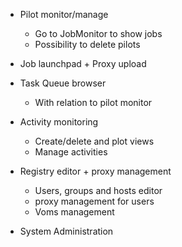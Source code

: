* Pilot monitor/manage
  + Go to JobMonitor to show jobs
  + Possibility to delete pilots

* Job launchpad + Proxy upload

* Task Queue browser
  + With relation to pilot monitor

* Activity monitoring
  + Create/delete and plot views
  + Manage activities

* Registry editor + proxy management
  + Users, groups and hosts editor
  + proxy management for users
  + Voms management

* System Administration

 